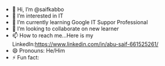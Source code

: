 - 👋 Hi, I’m @saifkabbo
- 👀 I’m interested in IT
- 🌱 I’m currently learning Google IT Suppor Professional
- 💞️ I’m looking to collaborate on new learner
- 📫 How to reach me...Here is my LinkedIn:https://www.linkedin.com/in/abu-saif-661525261/
- 😄 Pronouns: He/Him
- ⚡ Fun fact: 

<!---
saifkabbo/saifkabbo is a ✨ special ✨ repository because its `README.md` (this file) appears on your GitHub profile.
You can click the Preview link to take a look at your changes.
--->
